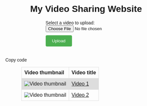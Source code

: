 <!DOCTYPE html>
<html>
<head>
  <title>My Video Sharing Website</title>
  <style>
    /* Add some basic styling for the website */
    body {
      font-family: sans-serif;
    }
    h1 {
      text-align: center;
    }
    table {
      border-collapse: collapse;
      width: 80%;
      margin: 0 auto;
    }
    th, td {
      border: 1px solid #dddddd;
      text-align: left;
      padding: 8px;
    }
    tr:nth-child(even) {
      background-color: #dddddd;
    }
    .upload-form {
      display: flex;
      flex-direction: column;
      align-items: center;
      margin-bottom: 20px;
    }
    .upload-form label {
      margin-bottom: 10px;
    }
    .upload-form input[type="submit"] {
      margin-top: 10px;
      padding: 10px 20px;
      background-color: #4CAF50;
      color: white;
      border: none;
      border-radius: 4px;
      cursor: pointer;
    }
    .upload-form input[type="submit"]:hover {
      background-color: #45a049;
    }
  </style>
</head>
<body>
  <h1>My Video Sharing Website</h1>

  <!-- Add a form for uploading videos -->
  <div class="upload-form">
    <form action="/upload" method="post" enctype="multipart/form-data">
      <label for="videoFile">Select a video to upload:</label><br>
      <input type="file" name="videoFile" id="videoFile"><br>
      <input type="submit" value="Upload">
    </form>
  </div>

  <!-- Add a table for displaying a list of uploaded videos -->
  Copy code
<table>
  <tr>
    <th>Video thumbnail</th>
    <th>Video title</th>
  </tr>
  <tr>
    <td><img src="/videos/thumbnail1.jpg" alt="Video thumbnail"></td>
    <td><a href="/videos/video1.mp4">Video 1</a></td>
  </tr>
  <tr>
    <td><img src="/videos/thumbnail2.jpg" alt="Video thumbnail"></td>
    <td><a href="/videos/video2.mp4">Video 2</a></td>
  </tr>
  <!-- Add more rows for additional videos -->
</table>
